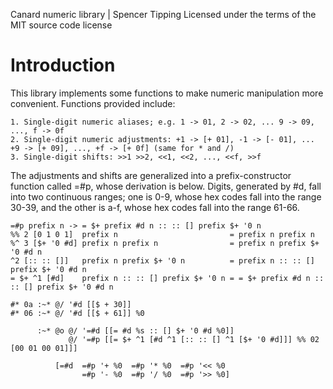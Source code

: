 Canard numeric library | Spencer Tipping
Licensed under the terms of the MIT source code license

# Introduction

This library implements some functions to make numeric manipulation more convenient. Functions provided include:

    1. Single-digit numeric aliases; e.g. 1 -> 01, 2 -> 02, ... 9 -> 09, ..., f -> 0f
    2. Single-digit numeric adjustments: +1 -> [+ 01], -1 -> [- 01], ... +9 -> [+ 09], ..., +f -> [+ 0f] (same for * and /)
    3. Single-digit shifts: >>1 >>2, <<1, <<2, ..., <<f, >>f

The adjustments and shifts are generalized into a prefix-constructor function called =#p, whose derivation is below. Digits, generated by #d, fall into two continuous ranges; one is 0-9, whose
hex codes fall into the range 30-39, and the other is a-f, whose hex codes fall into the range 61-66.

    =#p prefix n -> = $+ prefix #d n :: :: [] prefix $+ '0 n
    %% 2 [0 1 0 1]  prefix n                         = prefix n prefix n
    %^ 3 [$+ '0 #d] prefix n prefix n                = prefix n prefix $+ '0 #d n
    ^2 [:: :: []]   prefix n prefix $+ '0 n          = prefix n :: :: [] prefix $+ '0 #d n
    = $+ ^1 [#d]    prefix n :: :: [] prefix $+ '0 n = = $+ prefix #d n :: :: [] prefix $+ '0 #d n

    #* 0a :~* @/ '#d [[$ + 30]]
    #* 06 :~* @/ '#d [[$ + 61]] %0

          :~* @o @/ '=#d [[= #d %s :: [] $+ '0 #d %0]]
                 @/ '=#p [[= $+ ^1 [#d ^1 [:: :: [] ^1 [$+ '0 #d]]] %% 02 [00 01 00 01]]]

              [=#d  =#p '+ %0  =#p '* %0  =#p '<< %0
                    =#p '- %0  =#p '/ %0  =#p '>> %0]